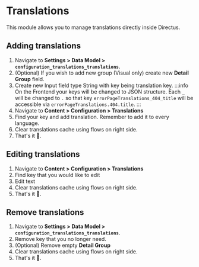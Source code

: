 # Translations

This module allows you to manage translations directly inside Directus.

## Adding translations

1. Navigate to **Settings > Data Model > `configuration_translations_translations`**.
2. (Optional) If you wish to add new group (Visual only) create new **Detail Group** field.
3. Create new Input field type String with key being translation key.
:::info
  On the Frontend your keys will be changed to JSON structure. Each `_` will be changed to `.` so that key `errorPageTranslations_404_title` will be accessible via `errorPageTranslations.404.title`.
:::
4. Navigate to **Content > Configuration > Translations**
5. Find your key and add translation. Remember to add it to every language.
6. Clear translations cache using flows on right side.
5. That's it :tada:.

## Editing translations

1. Navigate to **Content > Configuration > Translations**
2. Find key that you would like to edit
3. Edit text
4. Clear translations cache using flows on right side.
5. That's it :tada:.

## Remove translations

1. Navigate to **Settings > Data Model > `configuration_translations_translations`**.
2. Remove key that you no longer need.
3. (Optional) Remove empty **Detail Group**
4. Clear translations cache using flows on right side.
5. That's it :tada:.